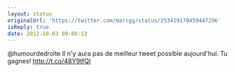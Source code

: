 ```yaml
---
layout: status
originalUrl: 'https://twitter.com/marcgg/status/253419170459447296'
isReply: true
date: 2012-10-03 09:00:13
---
```


@humourdedroite Il n'y aura pas de meilleur tweet possible aujourd'hui. Tu gagnes! http://t.co/48Y9tfQI
